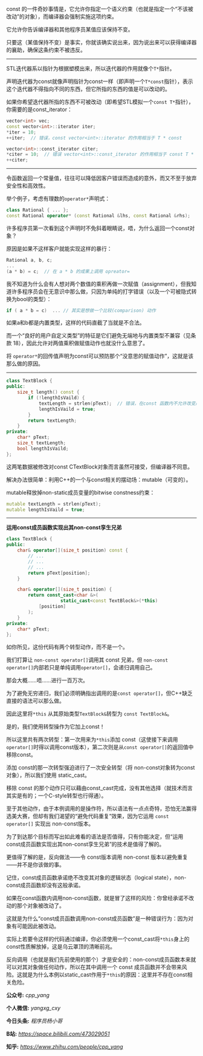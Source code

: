 

const 的一件奇妙事情是，它允许你指定一个语义约束（也就是指定一个“不该被改动”的对象），而编译器会强制实施这项约束。

它允许你告诉编译器和其他程序员某值应该保持不变。

只要这（某值保持不变）是事实，你就该确实说出来，因为说出来可以获得编译器的襄助，确保这条约束不被违反。


-----------------

STL迭代器系以指针为根据塑模出来，所以迭代器的作用就像个`T*`指针。

声明迭代器为const就像声明指针为const一样（即声明一个`T*const`指针），表示这个迭代器不得指向不同的东西，但它所指的东西的值是可以改动的。

如果你希望迭代器所指的东西不可被改动（即希望STL模拟一个`const T*`指针），你需要的是const_iterator：

```C++
vector<int> vec;
const vector<int>::iterator iter;
*iter = 10;
++iter;  // 错误，const vector<int>::iterator 的作用相当于 T * const

vector<int>::const_iterator citer;
*citer = 10;  // 错误 vector<int>::const_iterator 的作用相当于 const T *
++citer;
```

---------------------

令函数返回一个常量值，往往可以降低因客户错误而造成的意外，而又不至于放弃安全性和高效性。

举个例子，考虑有理数的`operator*`声明式：

```C++
class Rational { ... };
const Rational operator* (const Rational &lhs, const Rational &rhs);
```

许多程序员第一次看到这个声明时不免斜着眼睛说，唔，为什么返回一个const对象？

原因是如果不这样客户就能实现这样的暴行：

```C++
Rational a, b, c;
...
(a * b) = c;  // 在 a * b 的成果上调用 opreator=
```

我不知道为什么会有人想对两个数值的乘积再做一次赋值（assignment），但我知道许多程序员会在无意识中那么做，只因为单纯的打字错误（以及一个可被隐式转换为bool的类型）：

```C++
if ( a * b = c)  ... // 其实是想做一个比较(comparison) 动作
```

如果a和b都是内置类型，这样的代码直截了当就是不合法。

而一个“良好的用户自定义类型”的特征是它们避免无端地与内置类型不兼容（见条款 18），因此允许对两值乘积做赋值动作也就没什么意思了。

将 `operator*`的回传值声明为const可以预防那个“没意思的赋值动作”，这就是该那么做的原因。


--------------------

```C++
class TextBlock {
public:
    size_t length() const {
        if (!lengthIsVaild) {
            textLength = strlen(pText);  // 错误，在const 函数内不允许改变成员函数的值， static 除外
            lengthIsVaild = true;
        }
        return textLength;
    }
private:
    char* pText;
    size_t textLength;
    bool lengthIsVaild;
};
```

这两笔数据被修改对const CTextBlock对象而言虽然可接受，但编译器不同意。

解决办法很简单：利用C++的一个与const相关的摆动场：mutable（可变的）。

mutable释放掉non-static成员变量的bitwise constness约束：

```C++
mutable textLength = strlen(pText);
mutable lengthIsVaild = true;
```

---------------------------

**运用const成员函数实现出其non-const孪生兄弟**

```C++
class TextBlock {
public:
    char& operator[](size_t position) const {
        // ...
        // ... 
        // ...
        return pText[position];
    }

    char& operator[](size_t position) {
        return const_cast<char &>(
                    static_cast<const TextBlock&>(*this)
            [position]
        );
    }
private:
    char* pText;
};
```

如你所见，这份代码有两个转型动作，而不是一个。

我们打算让 `non-const operator[]`调用其 const 兄弟，但 `non-const operator[]`内部若只是单纯调用`operator[]`，会递归调用自己。

那会大概……唔……进行一百万次。

为了避免无穷递归，我们必须明确指出调用的是`const operator[]`，但C++缺乏直接的语法可以那么做。

因此这里将`*this` 从其原始类型`TextBlock&`转型为 `const TextBlock&`。

是的，我们使用转型操作为它加上const！

所以这里共有两次转型：第一次用来为`*this`添加 const（这使接下来调用 `operator[]`时得以调用const版本），第二次则是从`const operator[]`的返回值中移除const。

添加 const的那一次转型强迫进行了一次安全转型（将 non-const对象转为const 对象），所以我们使用 static_cast。

移除 const 的那个动作只可以藉由const_cast完成，没有其他选择（就技术而言其实是有的；一个C-style转型也行得通）。

至于其他动作，由于本例调用的是操作符，所以语法有一点点奇特，恐怕无法赢得选美大赛，但却有我们渴望的“避免代码重复”效果，因为它运用 `const operator[]` 实现出 non-const版本。

为了到达那个目标而写出如此难看的语法是否值得，只有你能决定，但“运用const成员函数实现出其non-const孪生兄弟”的技术是值得了解的。

更值得了解的是，反向做法——令 const版本调用 non-const 版本以避免重复——并不是你该做的事。

记住，const成员函数承诺绝不改变其对象的逻辑状态（logical state），non-const成员函数却没有这般承诺。

如果在const函数内调用non-const函数，就是冒了这样的风险：你曾经承诺不改动的那个对象被改动了。

这就是为什么“const成员函数调用non-const成员函数”是一种错误行为：因为对象有可能因此被改动。

实际上若要令这样的代码通过编译，你必须使用一个const_cast将`*this`身上的const性质解放掉，这是乌云罩顶的清晰前兆。

反向调用（也就是我们先前使用的那个）才是安全的：non-const成员函数本来就可以对其对象做任何动作，所以在其中调用一个 const 成员函数并不会带来风险。这就是为什么本例以static_cast作用于`*this`的原因：这里并不存在const相关危险。


**公众号:** *cpp_yang*

**个人微信:** *yangxg_cxy*

**今日头条:** *程序员杨小哥*

**B站:** *https://space.bilibili.com/473029051*

**知乎:** *https://www.zhihu.com/people/cpp_yang*

  
  
